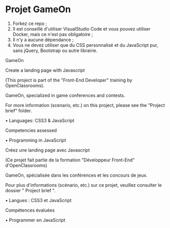 # Projet GameOn
1. Forkez ce repo ;
2. Il est conseillé d'utiliser VisualStudio Code et vous pouvez utiliser Docker, mais ce n'est pas obligatoire ;
3. Il n'y a aucune dépendance ;
4. Vous ne devez utiliser que du CSS personnalisé et du JavaScript pur, sans jQuery, Bootstrap ou autre librairie.

GameOn

Create a landing page with Javascript 

(This project is part of the "Front-End Developer" training by OpenClassrooms).

GameOn, specialized in game conferences and contests.

For more information (scenario, etc.) on this project, please see the "Project brief" folder.

•	Languages: CSS3 & JavaScript

Competencies assessed

•	 Programming in JavaScript


Créez une landing page avec Javascript 

(Ce projet fait partie de la formation "Développeur Front-End" d'OpenClassrooms)

GameOn, spécialisée dans les conférences et les concours de jeux.

Pour plus d'informations (scénario, etc.) sur ce projet, veuillez consulter le dossier " Project brief ".

•	Langues : CSS3 et JavaScript

Compétences évaluées

•	Programmer en JavaScript
